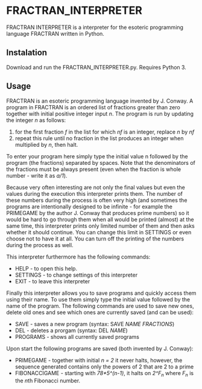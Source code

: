 # FRACTRAN_INTERPRETER

FRACTRAN INTERPRETER is a interpreter for the esoteric programming language FRACTRAN written in Python.

## Instalation

Download and run the FRACTRAN_INTERPRETER.py. Requires Python 3.

## Usage

FRACTRAN is an esoteric programming language invented by J. Conway. A program in FRACTRAN is an ordered list of fractions greater than zero together with initial positive integer input *n*. The program is run by updating the integer *n* as follows:
1. for the first fraction *f* in the list for which *nf* is an integer, replace *n* by *nf*
2. repeat this rule until no fraction in the list produces an integer when multiplied by *n*, then halt.

To enter your program here simply type the initial value n followed by the program (the fractions) separated by spaces. Note that the denominators of the fractions must be always present (even when the fraction is whole number - write it as *a/1*).

Because very often interesting are not only the final values but even the values during the execution this interpreter prints them. The number of these numbers during the process is often very high (and sometimes the programs are intentionally designed to be infinite - for example the PRIMEGAME by the author J. Conway that produces prime numbers) so it would be hard to go through them when all would be printed (almost) at the same time, this interpreter prints only limited number of them and then asks whether it should continue. You can change this limit in SETTINGS or even choose not to have it at all. You can turn off the printing of the numbers during the process as well.

This interpreter furthermore has the following commands:
* HELP - to open this help.
* SETTINGS - to change settings of this interpreter
* EXIT - to leave this interpreter


Finally this interpreter allows you to save programs and quickly access them using their name. To use them simply type the initial value followed by the name of the program. The following commands are used to save new ones, delete old ones and see which ones are currently saved (and can be used):
* SAVE - saves a new program (syntax: SAVE _NAME_ _FRACTIONS_)
* DEL - deletes a prorgam (syntax: DEL _NAME_)
* PROGRAMS - shows all currently saved programs

Upon start the following programs are saved (both invented by J. Conway):
* PRIMEGAME - together with initial *n = 2* it never halts, however, the sequence generated contains only the powers of 2 that are 2 to a prime
* FIBONACCIGAME - starting with *78\*5^(n-1)*, it halts on *2^F<sub>n</sub>* where *F<sub>n</sub>* is the *n*th Fibonacci number.

